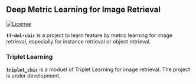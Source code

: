 ## Deep Metric Learning for Image Retrieval

[![License](https://img.shields.io/badge/license-BSD-blue.svg)](../LICENSE)

**`tf-dml-cbir`** is a project to learn feature by metric learning for image retrieval, especially for instance retrieval or object retrieval.

### Triplet Learning

[**`triplet_cbir`**](https://github.com/willard-yuan/tf-dml-cbir/tree/master/triplet_cbir) is a moduel of Triplet Learning for image retrieval. The project is under development.
